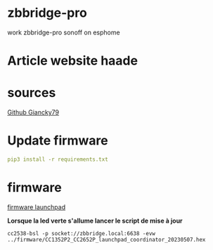 # zbbridge-pro
work zbbridge-pro sonoff on esphome

# Article website haade

# sources

[Github Giancky79](https://github.com/Giancky79/ZB-Bridge-P)

# Update firmware
``` yaml
pip3 install -r requirements.txt
```
# firmware
[firmware launchpad](https://github.com/Koenkk/Z-Stack-firmware/blob/master/coordinator/Z-Stack_3.x.0/bin/CC1352P2_CC2652P_launchpad_coordinator_20230507.zip)

**Lorsque la led verte s'allume lancer le script de mise à jour**

```
cc2538-bsl -p socket://zbbridge.local:6638 -evw ../firmware/CC1352P2_CC2652P_launchpad_coordinator_20230507.hex
```
